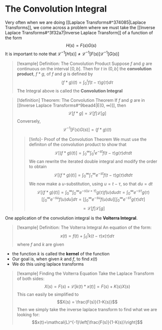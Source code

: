 # The Convolution Integral
Very often when we are doing [[Laplace Transforms#^374085|Laplace Transforms]], we come across a problem where we must take the [[Inverse Laplace Transforms#^3f32a7|Inverse Laplace Transform]] of a function of the form $$H(s)=F(s)G(s)$$
It is important to note that $\mathcal{L}^{-1}[H(s)]\neq\mathcal{L}^{-1}[F(s)]\mathcal{L}^{-1}[G(s)]$
>[!example] Definition: The Convolution Product
>Suppose $f$ and $g$ are continuous on the interval $[0, b]$. Then for $t$ in $(0,b]$ the **convolution product**, $f\ast g$, of $f$ and $g$ is defined by $$(f\ast g)(t) = \int_{0}^{t}f(t-\tau)g(\tau)d\tau$$
>The Integral above is called the **Convolution Integral**

>[!definition] Theorem: The Convolution Theorem
>If $f$ and $g$ are in [[Inverse Laplace Transforms#^9bead4|E(0, ∞)]], then $$\mathcal{L}[f\ast g]=\mathcal{L}[f]\mathcal{L}[g]$$
>Conversely,$$\mathcal{L}^{-1}[F(s)G(s)]=(f\ast g)(t)$$
>>[!info]- Proof of the Convolution Theorem
>>We must use the definiton of the convolution product to show that$$\mathcal{L}[(f\ast g)(t)]=\int_{0}^{\infty}\int_{0}^{t}e^{-st}f(t-\tau)g(\tau)d\tau dt$$
>>We can rewrite the iterated double integral and modify the order to obtain$$\mathcal{L}[(f\ast g)(t)]=\int_{0}^{\infty}\int_{\tau}^{\infty}e^{-st}f(t-\tau)g(\tau)dtd\tau$$
>>We now make a $u$-substitution, using $u=t-\tau$, so that $du=dt$$$\mathcal{L}[(f\ast g)(t)]=\int_{0}^{\infty}\int_{0}^{\infty}e^{-s(u+\tau)}g(\tau)f(u)dud\tau = \int_{0}^{\infty}e^{-s\tau}g(\tau)\left[\int_{0}^{\infty}e^{-su}f(u)du\right]d\tau=\left[\int_{0}^{\infty}e^{-su}f(u)du\right]\left[\int_{0}^{\infty}e^{-s\tau}g(\tau)d\tau\right]$$$$=\mathcal{L}[f]\mathcal{L}[g]$$

One application of the convolution integral is the **Volterra Integral**. 
>[!example] Definition: The Volterra Integral
>An equation of the form:$$x(t)=f(t)+\int_{0}^{t}k(t-\tau)x(\tau)d\tau$$
>where $f$ and $k$ are given

- the function $k$ is called the **kernel** of the function
- Our goal is, when given $k$ and $f$, to find $x(t)$
- We do this using laplace transforms

>[!example] Finding the Volterra Equation
>Take the Laplace Transform of both sides:$$X(s)=F(s)+\mathcal{L}[k(t)\ast x(t)]=F(s)+K(s)X(s)$$
>This can easily be simplified to  $$X(s) = \frac{F(s)}{1-K(s)}$$
>Then we simply take the inverse laplace transform to find what we are looking for:$$x(t)=\mathcal{L}^{-1}\left[\frac{F(s)}{1-K(s)}\right]$$